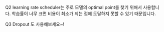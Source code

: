 
Q2 learning rate scheduler는 주로 모델의 optimal point를 찾기 위해서 사용합니다. 학습률이 너무 크면 비용이 최소가 되는 점에 도달하지 못할 수 있기 때문입니다. 

Q3 Dropout 도 사용해보세요~! 
